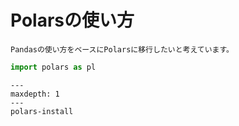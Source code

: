 # Polarsの使い方

```{note}
Pandasの使い方をベースにPolarsに移行したいと考えています。
```

```python
import polars as pl
```

```{toctree}
---
maxdepth: 1
---
polars-install
```
